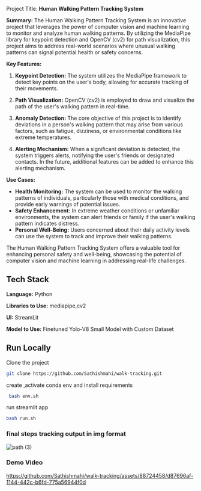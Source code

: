 Project Title: **Human Walking Pattern Tracking System**

**Summary:**
The Human Walking Pattern Tracking System is an innovative project that leverages the power of computer vision and machine learning to monitor and analyze human walking patterns. By utilizing the MediaPipe library for keypoint detection and OpenCV (cv2) for path visualization, this project aims to address real-world scenarios where unusual walking patterns can signal potential health or safety concerns.

**Key Features:**
1. **Keypoint Detection:** The system utilizes the MediaPipe framework to detect key points on the user's body, allowing for accurate tracking of their movements.

2. **Path Visualization:** OpenCV (cv2) is employed to draw and visualize the path of the user's walking pattern in real-time.

3. **Anomaly Detection:** The core objective of this project is to identify deviations in a person's walking pattern that may arise from various factors, such as fatigue, dizziness, or environmental conditions like extreme temperatures.

4. **Alerting Mechanism:** When a significant deviation is detected, the system triggers alerts, notifying the user's friends or designated contacts. In the future, additional features can be added to enhance this alerting mechanism.

**Use Cases:**
- **Health Monitoring:** The system can be used to monitor the walking patterns of individuals, particularly those with medical conditions, and provide early warnings of potential issues.
- **Safety Enhancement:** In extreme weather conditions or unfamiliar environments, the system can alert friends or family if the user's walking pattern indicates distress.
- **Personal Well-Being:** Users concerned about their daily activity levels can use the system to track and improve their walking patterns.

The Human Walking Pattern Tracking System offers a valuable tool for enhancing personal safety and well-being, showcasing the potential of computer vision and machine learning in addressing real-life challenges.



## Tech Stack

**Language:** Python

**Libraries to Use:** mediapipe,cv2

**UI:** StreamLit

**Model to Use:** Finetuned Yolo-V8 Small Model with Custom Dataset


## Run Locally

Clone the project

```bash
git clone https://github.com/Sathishmahi/walk-tracking.git
```

create ,activate conda env and install requirements   

```bash
 bash env.sh 
```
run streamlit app

```bash
bash run.sh
```

### final steps tracking output in img format

![path (3)](https://github.com/Sathishmahi/walk-tracking/assets/88724458/ab3d06ec-1c67-4888-84b9-e68cdebbe513)

### Demo Video

https://github.com/Sathishmahi/walk-tracking/assets/88724458/d87696af-1144-442c-b6fd-775a56944f0d

